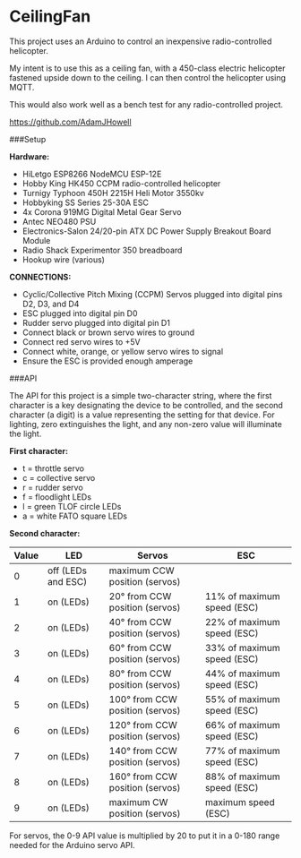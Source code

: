 # CeilingFan

This project uses an Arduino to control an inexpensive radio-controlled helicopter.

My intent is to use this as a ceiling fan, with a 450-class electric helicopter fastened upside down to the ceiling.  I can then control the helicopter using MQTT.

This would also work well as a bench test for any radio-controlled project.

https://github.com/AdamJHowell

###Setup

**Hardware:**
 - HiLetgo ESP8266 NodeMCU ESP-12E
 - Hobby King HK450 CCPM radio-controlled helicopter
 - Turnigy Typhoon 450H 2215H Heli Motor 3550kv
 - Hobbyking SS Series 25-30A ESC
 - 4x Corona 919MG Digital Metal Gear Servo
 - Antec NEO480 PSU
 - Electronics-Salon 24/20-pin ATX DC Power Supply Breakout Board Module
 - Radio Shack Experimentor 350 breadboard
 - Hookup wire (various)

**CONNECTIONS:**
 - Cyclic/Collective Pitch Mixing (CCPM) Servos plugged into digital pins D2, D3, and D4
 - ESC plugged into digital pin D0
 - Rudder servo plugged into digital pin D1
 - Connect black or brown servo wires to ground
 - Connect red servo wires to +5V
 - Connect white, orange, or yellow servo wires to signal
 - Ensure the ESC is provided enough amperage

###API

The API for this project is a simple two-character string, where the first character is a key designating the device to be controlled, and the second character (a digit) is a value representing the setting for that device.
For lighting, zero extinguishes the light, and any non-zero value will illuminate the light.

**First character:**
 - t = throttle servo
 - c = collective servo
 - r = rudder servo
 - f = floodlight LEDs
 - l = green TLOF circle LEDs
 - a = white FATO square LEDs

**Second character:**

| Value | LED | Servos | ESC |
|---|---|---|---|
| 0 | off (LEDs and ESC) | maximum CCW position (servos) |
| 1 | on (LEDs) | 20° from CCW position (servos) | 11% of maximum speed (ESC) |
| 2 | on (LEDs) | 40° from CCW position (servos) | 22% of maximum speed (ESC) |
| 3 | on (LEDs) | 60° from CCW position (servos) | 33% of maximum speed (ESC) |
| 4 | on (LEDs) | 80° from CCW position (servos) | 44% of maximum speed (ESC) |
| 5 | on (LEDs) | 100° from CCW position (servos) | 55% of maximum speed (ESC) |
| 6 | on (LEDs) | 120° from CCW position (servos) | 66% of maximum speed (ESC) |
| 7 | on (LEDs) | 140° from CCW position (servos) | 77% of maximum speed (ESC) |
| 8 | on (LEDs) | 160° from CCW position (servos) | 88% of maximum speed (ESC) |
| 9 | on (LEDs) | maximum CW position (servos) | maximum speed (ESC) |

For servos, the 0-9 API value is multiplied by 20 to put it in a 0-180 range needed for the Arduino servo API.
